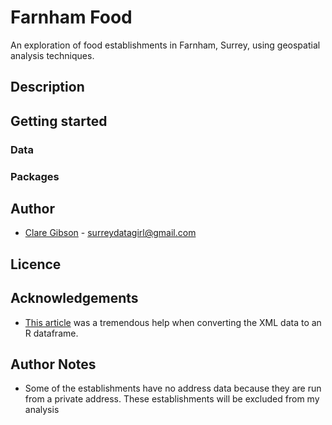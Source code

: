 # Farnham Food
An exploration of food establishments in Farnham, Surrey, using geospatial analysis techniques.

## Description

## Getting started
### Data
### Packages

## Author
- [Clare Gibson](https://www.surreydatagirl.com) - [surreydatagirl@gmail.com](mailto:surreydatagirl.com)

## Licence

## Acknowledgements
- [This article](https://urbandatapalette.com/post/2021-03-xml-dataframe-r/) was a tremendous help when converting the XML data to an R dataframe.

## Author Notes
- Some of the establishments have no address data because they are run from a private address. These establishments will be excluded from my analysis